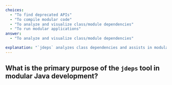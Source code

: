 ```yaml
---
choices:
  - "To find deprecated APIs"
  - "To compile modular code"
  - "To analyze and visualize class/module dependencies"
  - "To run modular applications"
answer:
  - "To analyze and visualize class/module dependencies"

explanation: "`jdeps` analyzes class dependencies and assists in modularizing Java applications, helping to generate `module-info.java` and reduce unused modules."
---
```


## What is the primary purpose of the `jdeps` tool in modular Java development?

